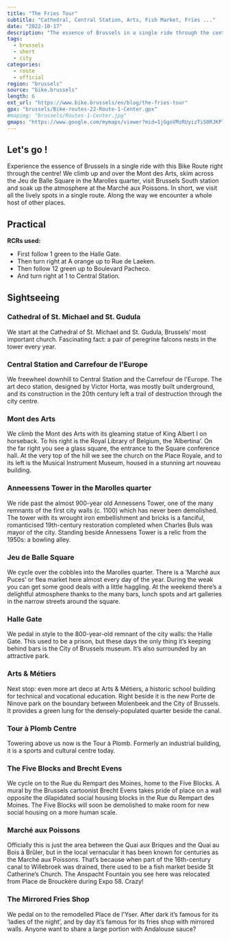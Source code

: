 ```yaml
---
title: "The Fries Tour"
subtitle: "Cathedral, Central Station, Arts, Fish Market, Fries ..."
date: "2022-10-17"
description: "The essence of Brussels in a single ride through the centre"
tags:
  - brussels
  - short
  - city
categories: 
  - route
  - official
region: "brussels"
source: "bike.brussels"
length: 6
ext_url: "https://www.bike.brussels/en/blog/the-fries-tour"
gpx: "brussels/Bike-routes-22-Route-1-Center.gpx"
#mapimg: "brussels/Routes-1-Center.jpg"
gmaps: "https://www.google.com/mymaps/viewer?mid=1jGgoVMzRUyizTiS0RJKPlCUe3kE3Z0g&hl=en"
---
```

## Let's go !

Experience the essence of Brussels in a single ride with this Bike Route right through the centre! We climb up and over the Mont des Arts, skim across the Jeu de Balle Square in the Marolles quarter, visit Brussels South station and soak up the atmosphere at the Marché aux Poissons. In short, we visit all the lively spots in a single route. Along the way we encounter a whole host of other places.

## Practical

**RCRs used:**

- First follow 1 green to the Halle Gate.
- Then turn right at A orange up to Rue de Laeken.
- Then follow 12 green up to Boulevard Pacheco.
- And turn right at 1 to Central Station.

## Sightseeing

### Cathedral of St. Michael and St. Gudula

We start at the Cathedral of St. Michael and St. Gudula, Brussels’ most important church. Fascinating fact: a pair of peregrine falcons nests in the tower every year.

### Central Station and Carrefour de l'Europe

We freewheel downhill to Central Station and the Carrefour de l'Europe. The art deco station, designed by Victor Horta, was mostly built underground, and its construction in the 20th century left a trail of destruction through the city centre.

### Mont des Arts

We climb the Mont des Arts with its gleaming statue of King Albert I on horseback. To his right is the Royal Library of Belgium, the ‘Albertina’. On the far right you see a glass square, the entrance to the Square conference hall. At the very top of the hill we see the church on the Place Royale, and to its left is the Musical Instrument Museum, housed in a stunning art nouveau building.

### Anneessens Tower in the Marolles quarter

We ride past the almost 900-year old Annessens Tower, one of the many remnants of the first city walls (c. 1100) which has never been demolished. The tower with its wrought iron embellishment and bricks is a fanciful, romanticised 19th-century restoration completed when Charles Buls was mayor of the city. Standing beside Annessens Tower is a relic from the 1950s: a bowling alley.

### Jeu de Balle Square

We cycle over the cobbles into the Marolles quarter. There is a ‘Marché aux Puces’ or flea market here almost every day of the year. During the weak you can get some good deals with a little haggling. At the weekend there’s a delightful atmosphere thanks to the many bars, lunch spots and art galleries in the narrow streets around the square.

### Halle Gate

We pedal in style to the 800-year-old remnant of the city walls: the Halle Gate. This used to be a prison, but these days the only thing it’s keeping behind bars is the City of Brussels museum. It’s also surrounded by an attractive park.


### Arts & Métiers

Next stop: even more art deco at Arts & Métiers, a historic school building for technical and vocational education. Right beside it is the new Porte de Ninove park on the boundary between Molenbeek and the City of Brussels. It provides a green lung for the densely-populated quarter beside the canal.


### Tour à Plomb Centre

Towering above us now is the Tour à Plomb. Formerly an industrial building, it is a sports and cultural centre today.


### The Five Blocks and Brecht Evens

We cycle on to the Rue du Rempart des Moines, home to the Five Blocks. A mural by the Brussels cartoonist Brecht Evens takes pride of place on a wall opposite the dilapidated social housing blocks in the Rue du Rempart des Moines. The Five Blocks will soon be demolished to make room for new social housing on a more human scale.


### Marché aux Poissons

Officially this is just the area between the Quai aux Briques and the Quai au Bois à Brûler, but in the local vernacular it has been known for centuries as the Marché aux Poissons. That’s because when part of the 16th-century canal to Willebroek was drained, there used to be a fish market beside St Catherine’s Church. The Anspacht Fountain you see here was relocated from Place de Brouckère during Expo 58. Crazy!

### The Mirrored Fries Shop

We pedal on to the remodelled Place de l'Yser. After dark it’s famous for its ‘ladies of the night’, and by day it’s famous for its fries shop with mirrored walls. Anyone want to share a large portion with Andalouse sauce?